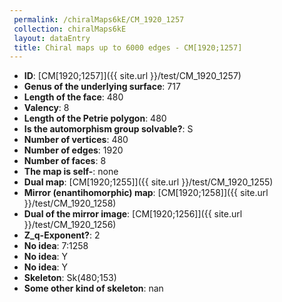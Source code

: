 ```yaml
--- 
 permalink: /chiralMaps6kE/CM_1920_1257 
 collection: chiralMaps6kE
 layout: dataEntry
 title: Chiral maps up to 6000 edges - CM[1920;1257]
---
```


- **ID**: [CM[1920;1257]]({{ site.url }}/test/CM_1920_1257)
- **Genus of the underlying surface**: 717
- **Length of the face**: 480
- **Valency**: 8
- **Length of the Petrie polygon**: 480
- **Is the automorphism group solvable?**: S
- **Number of vertices**: 480
- **Number of edges**: 1920
- **Number of faces**: 8
- **The map is self-**: none
- **Dual map**: [CM[1920;1255]]({{ site.url }}/test/CM_1920_1255)
- **Mirror (enantihomorphic) map**: [CM[1920;1258]]({{ site.url }}/test/CM_1920_1258)
- **Dual of the mirror image**: [CM[1920;1256]]({{ site.url }}/test/CM_1920_1256)
- **Z_q-Exponent?**: 2
- **No idea**:  7:1258
- **No idea**: Y
- **No idea**: Y
- **Skeleton**: Sk(480;153)
- **Some other kind of skeleton**: nan
